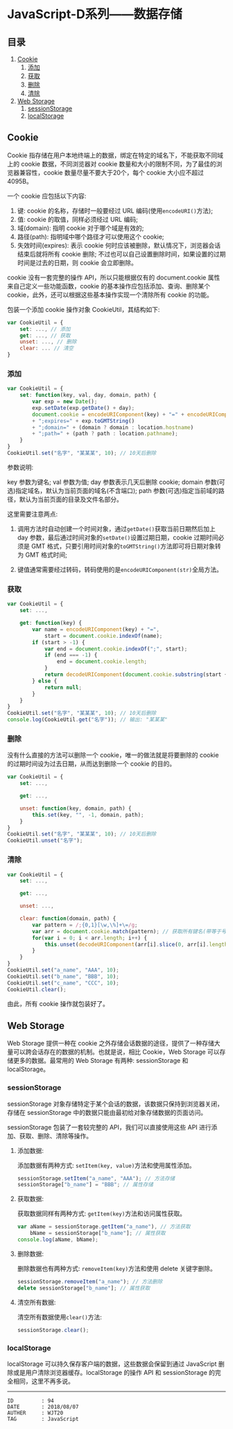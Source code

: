 
# JavaScript-D系列——数据存储 #

## 目录 ##

1. [Cookie](#href1)
    1. [添加](#href1-1)
    2. [获取](#href1-2)
    3. [删除](#href1-3)
    4. [清除](#href1-4)
2. [Web Storage](#href2)
    1. [sessionStorage](#href2-5)
    2. [localStorage](#href2-6)

## <a name="href1">Cookie</a> ##

Cookie 指存储在用户本地终端上的数据，绑定在特定的域名下，不能获取不同域上的 cookie 数据，不同浏览器对 cookie 数量和大小的限制不同，为了最佳的浏览器兼容性，cookie 数量尽量不要大于20个，每个 cookie 大小应不超过 4095B。

一个 cookie 应包括以下内容:

1. 键: cookie 的名称，存储时一般要经过 URL 编码(使用`encodeURI()`方法);
2. 值: cookie 的取值，同样必须经过 URL 编码;
3. 域(domain): 指明 cookie 对于哪个域是有效的;
4. 路径(path): 指明域中哪个路径才可以使用这个 cookie;
5. 失效时间(expires): 表示 cookie 何时应该被删除，默认情况下，浏览器会话结束后就将所有 cookie 删除; 不过也可以自己设置删除时间，如果设置的过期时间是过去的日期，则 cookie 会立即删除。

cookie 没有一套完整的操作 API，所以只能根据仅有的 document.cookie 属性来自己定义一些功能函数，cookie 的基本操作应包括添加、查询、删除某个 cookie，此外，还可以根据这些基本操作实现一个清除所有 cookie 的功能。

包装一个添加 cookie 操作对象 CookieUtil，其结构如下:

```js
var CookieUtil = {
    set: ..., // 添加
    get: ..., // 获取
    unset: ..., // 删除
    clear: ... // 清空
}
```

### <a name="href1-1">添加</a> ###

```js
var CookieUtil = {
    set: function(key, val, day, domain, path) {
        var exp = new Date();
        exp.setDate(exp.getDate() + day);
        document.cookie = encodeURIComponent(key) + "=" + encodeURIComponent(val)
        + ";expires=" + exp.toGMTString()
        + ";domain=" + (domain ? domain : location.hostname)
        + ";path=" + (path ? path : location.pathname);
    }
}
CookieUtil.set("名字", "某某某", 10); // 10天后删除
```

参数说明:

key 参数为键名; val 参数为值; day 参数表示几天后删除 cookie; domain 参数(可选)指定域名，默认为当前页面的域名(不含端口); path 参数(可选)指定当前域的路径，默认为当前页面的目录及文件名部分。

这里需要注意两点:

1. 调用方法时自动创建一个时间对象，通过`getDate()`获取当前日期然后加上 day 参数，最后通过时间对象的`setDate()`设置过期日期，cookie 过期时间必须是 GMT 格式，只要引用时间对象的`toGMTString()`方法即可将日期对象转为 GMT 格式时间;

2. 键值通常需要经过转码，转码使用的是`encodeURIComponent(str)`全局方法。

### <a name="href1-2">获取</a> ###

```js
var CookieUtil = {
    set: ...,

    get: function(key) {
        var name = encodeURIComponent(key) + "=",
            start = document.cookie.indexOf(name);
        if (start > -1) {
            var end = document.cookie.indexOf(";", start);
            if (end === -1) {
                end = document.cookie.length;
            }
            return decodeURIComponent(document.cookie.substring(start + name.length, end));
        } else {
            return null;
        }
    }
}
CookieUtil.set("名字", "某某某", 10); // 10天后删除
console.log(CookieUtil.get("名字")); // 输出: "某某某"
```

### <a name="href1-3">删除</a> ###

没有什么直接的方法可以删除一个 cookie，唯一的做法就是将要删除的 cookie 的过期时间设为过去日期，从而达到删除一个 cookie 的目的。

```js
var CookieUtil = {
    set: ...,

    get: ...,

    unset: function(key, domain, path) {
        this.set(key, "", -1, domain, path);
    }
}
CookieUtil.set("名字", "某某某", 10); // 10天后删除
CookieUtil.unset("名字");
```

### <a name="href1-4">清除</a> ###

```js
var CookieUtil = {
    set: ...,

    get: ...,

    unset: ...,

    clear: function(domain, path) {
        var pattern = /;{0,1}[\w,\%]+\=/g;
        var arr = document.cookie.match(pattern); // 获取所有键名(带等于号)
        for(var i = 0; i < arr.length; i++) {
            this.unset(decodeURIComponent(arr[i].slice(0, arr[i].length - 1)), domain, path);
        }
    }
}
CookieUtil.set("a_name", "AAA", 10);
CookieUtil.set("b_name", "BBB", 10);
CookieUtil.set("c_name", "CCC", 10);
CookieUtil.clear();
```

由此，所有 cookie 操作就包装好了。

## <a name="href2">Web Storage</a> ##

Web Storage 提供一种在 cookie 之外存储会话数据的途径，提供了一种存储大量可以跨会话存在的数据的机制。也就是说，相比 Cookie，Web Storage 可以存储更多的数据。最常用的 Web Storage 有两种: sessionStorage 和 localStorage。

### <a name="href2-5">sessionStorage</a> ###

sessionStorage 对象存储特定于某个会话的数据，该数据只保持到浏览器关闭，存储在 sessionStorage 中的数据只能由最初给对象存储数据的页面访问。

sessionStorage 包装了一套较完整的 API，我们可以直接使用这些 API 进行添加、获取、删除、清除等操作。

1. 添加数据:

    添加数据有两种方式: `setItem(key, value)`方法和使用属性添加。

    ```js
    sessionStorage.setItem("a_name", "AAA"); // 方法存储
    sessionStorage["b_name"] = "BBB"; // 属性存储
    ```

2. 获取数据:

    获取数据同样有两种方式: `getItem(key)`方法和访问属性获取。

    ```js
    var aName = sessionStorage.getItem("a_name"), // 方法获取
        bName = sessionStorage["b_name"]; // 属性获取
    console.log(aName, bName);
    ```

3. 删除数据:

    删除数据也有两种方式: `removeItem(key)`方法和使用 delete 关键字删除。

    ```js
    sessionStorage.removeItem("a_name"); // 方法删除
    delete sessionStorage["b_name"]; // 属性获取
    ```

4. 清空所有数据:

    清空所有数据使用`clear()`方法:

    ```js
    sessionStorage.clear();
    ```

### <a name="href2-6">localStorage</a> ###

localStorage 可以持久保存客户端的数据，这些数据会保留到通过 JavaScript 删除或是用户清除浏览器缓存。localStorage 的操作 API 和 sessionStorage 的完全相同，这里不再多说。

---

```
ID         : 94
DATE       : 2018/08/07
AUTHER     : WJT20
TAG        : JavaScript
```
